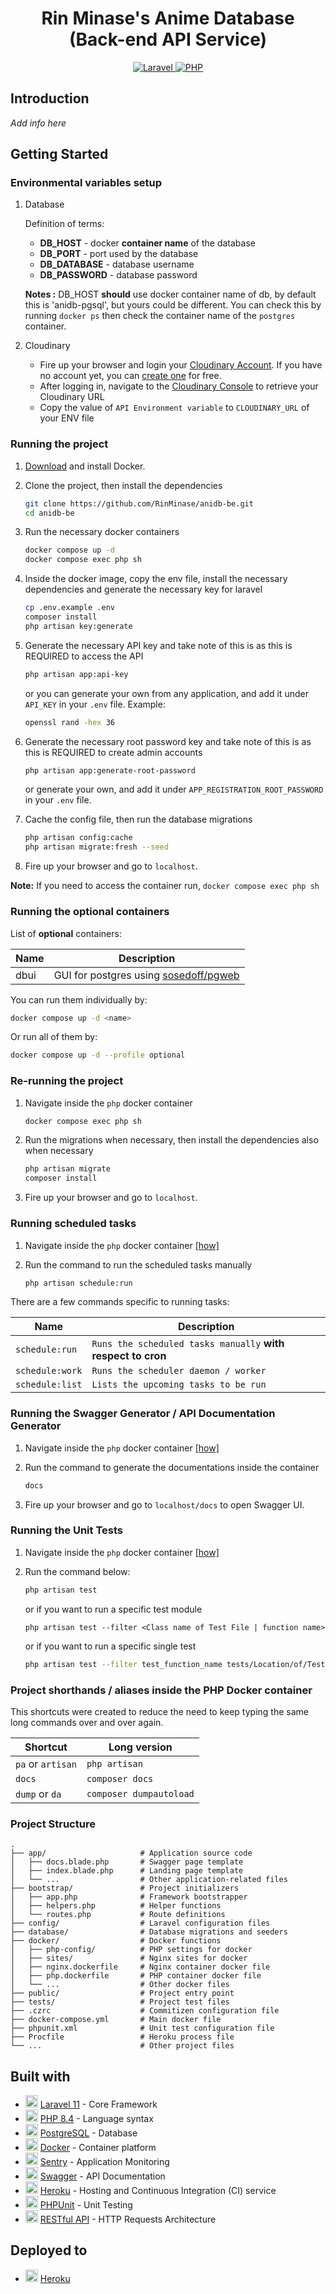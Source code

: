 <h1 align="center"> Rin Minase's Anime Database<br>(Back-end API Service) </h1>

<p align="center">
    <a href="https://laravel.com">
        <img alt="Laravel" src="https://img.shields.io/badge/laravel-11-red.svg?logo=laravel&logoColor=white&style=for-the-badge">
    </a>
    <a href="https://php.net">
        <img alt="PHP" src="https://img.shields.io/badge/php-8.4-blue.svg?logo=php&logoColor=white&style=for-the-badge">
    </a>
</p>

## Introduction
_Add info here_

## Getting Started

### Environmental variables setup

1. Database

    Definition of terms:
    - **DB_HOST** - docker **container name** of the database
    - **DB_PORT** - port used by the database
    - **DB_DATABASE** - database username
    - **DB_PASSWORD** - database password

    **Notes :** DB_HOST **should** use docker container name of db, by default this is 'anidb-pgsql', but yours could be different. You can check this by running `docker ps` then check the container name of the `postgres` container.

2. Cloudinary
    - Fire up your browser and login your [Cloudinary Account](https://cloudinary.com/users/login). If you have no account yet, you can [create one](https://cloudinary.com/users/register/free) for free.
    - After logging in, navigate to the [Cloudinary Console](https://cloudinary.com/console) to retrieve your Cloudinary URL
    - Copy the value of `API Environment variable` to `CLOUDINARY_URL` of your ENV file


### Running the project

1. [Download](https://www.docker.com/products/docker-desktop) and install Docker.

2. Clone the project, then install the dependencies

    ```bash
    git clone https://github.com/RinMinase/anidb-be.git
    cd anidb-be
    ```

3. Run the necessary docker containers

    ```bash
    docker compose up -d
    docker compose exec php sh
    ```

4. Inside the docker image, copy the env file, install the necessary dependencies and generate the necessary key for laravel

    ```bash
    cp .env.example .env
    composer install
    php artisan key:generate
    ```

5. Generate the necessary API key and take note of this is as this is REQUIRED to access the API

    ```bash
    php artisan app:api-key
    ```
    or you can generate your own from any application, and add it under `API_KEY` in your `.env` file. Example:
    ```bash
    openssl rand -hex 36
    ```

6. Generate the necessary root password key and take note of this is as this is REQUIRED to create admin accounts

    ```bash
    php artisan app:generate-root-password
    ```
    or generate your own, and add it under `APP_REGISTRATION_ROOT_PASSWORD` in your `.env` file.

7. Cache the config file, then run the database migrations

    ```bash
    php artisan config:cache
    php artisan migrate:fresh --seed
    ```

7. Fire up your browser and go to `localhost`.

**Note:**
If you need to access the container run, `docker compose exec php sh`


### Running the optional containers

List of **optional** containers:

| Name   | Description                                                                |
| ------ | -------------------------------------------------------------------------- |
| dbui   | GUI for postgres using [sosedoff/pgweb](https://github.com/sosedoff/pgweb) |

You can run them individually by:

```bash
docker compose up -d <name>
```

Or run all of them by:

```bash
docker compose up -d --profile optional
```


### Re-running the project

1. Navigate inside the `php` docker container

    ```bash
    docker compose exec php sh
    ```

2. Run the migrations when necessary, then install the dependencies also when necessary

    ```bash
    php artisan migrate
    composer install
    ```

3. Fire up your browser and go to `localhost`.


### Running scheduled tasks

1. Navigate inside the `php` docker container [[how]](#re-running-the-project)

2. Run the command to run the scheduled tasks manually

    ```bash
    php artisan schedule:run
    ```

There are a few commands specific to running tasks:

| Name              | Description                                                  |
| ----------------- | ------------------------------------------------------------ |
| `schedule:run`    | `Runs the scheduled tasks manually` **with respect to cron** |
| `schedule:work`   | `Runs the scheduler daemon / worker`                         |
| `schedule:list`   | `Lists the upcoming tasks to be run`                         |


### Running the Swagger Generator / API Documentation Generator

1. Navigate inside the `php` docker container [[how]](#re-running-the-project)

2. Run the command to generate the documentations inside the container

    ```bash
    docs
    ```

3. Fire up your browser and go to `localhost/docs` to open Swagger UI.

### Running the Unit Tests
1. Navigate inside the `php` docker container [[how]](#re-running-the-project)

2. Run the command below:
    ```bash
    php artisan test
    ```
    or if you want to run a specific test module
    ```
    php artisan test --filter <Class name of Test File | function name>
    ```
    or if you want to run a specific single test
    ```bash
    php artisan test --filter test_function_name tests/Location/of/TestCase.php
    ```

### Project shorthands / aliases inside the PHP Docker container

This shortcuts were created to reduce the need to keep typing the same long commands over and over again.

| Shortcut          | Long version            |
| ----------------- | ----------------------- |
| `pa` or `artisan` | `php artisan`           |
| `docs`            | `composer docs`         |
| `dump` or `da`    | `composer dumpautoload` |


### Project Structure
    .
    ├── app/                     # Application source code
    │   ├── docs.blade.php       # Swagger page template
    │   ├── index.blade.php      # Landing page template
    │   └── ...                  # Other application-related files
    ├── bootstrap/               # Project initializers
    │   ├── app.php              # Framework bootstrapper
    │   ├── helpers.php          # Helper functions
    │   └── routes.php           # Route definitions
    ├── config/                  # Laravel configuration files
    ├── database/                # Database migrations and seeders
    ├── docker/                  # Docker functions
    │   ├── php-config/          # PHP settings for docker
    │   ├── sites/               # Nginx sites for docker
    │   ├── nginx.dockerfile     # Nginx container docker file
    │   ├── php.dockerfile       # PHP container docker file
    │   └── ...                  # Other docker files
    ├── public/                  # Project entry point
    ├── tests/                   # Project test files
    ├── .czrc                    # Commitizen configuration file
    ├── docker-compose.yml       # Main docker file
    ├── phpunit.xml              # Unit test configuration file
    ├── Procfile                 # Heroku process file
    └── ...                      # Other project files

## Built with
* <img width=20 height=20 src="https://laravel.com/img/favicon/favicon.ico"> [Laravel 11](https://laravel.com) - Core Framework
* <img width=20 height=20 src="https://www.php.net/favicon.ico"> [PHP 8.4](https://php.net) - Language syntax
* <img width=20 height=20 src="https://www.postgresql.org/favicon.ico"> [PostgreSQL](https://www.postgresql.org) - Database
* <img width=20 height=20 src="https://www.docker.com/wp-content/uploads/2022/03/vertical-logo-monochromatic-480x411.png"> [Docker](https://www.docker.com) - Container platform
* <img width=20 height=20 src="https://sentry.io/static/favicon-46f8676a36982f8eb852ac6860387755.ico"> [Sentry](https://sentry.io/) - Application Monitoring
* <img width=20 height=20 src="https://static1.smartbear.co/swagger/media/assets/swagger_fav.png"> [Swagger](https://swagger.io/) - API Documentation
* <img width=20 height=20 src="https://www.herokucdn.com/favicons/favicon.ico"> [Heroku](https://www.heroku.com) - Hosting and Continuous Integration (CI) service
* <img width=20 height=20 src="https://phpunit.de/favicon-32x32.png"> [PHPUnit](https://phpunit.de/) - Unit Testing
* <img width=20 height=20 src="https://restfulapi.net/wp-content/uploads/rest.png"> [RESTful API](https://restfulapi.net) - HTTP Requests Architecture

## Deployed to
* <img width=20 height=20 src="https://www.herokucdn.com/favicons/favicon.ico"> [Heroku](http://rin-anidb.herokuapp.com)
